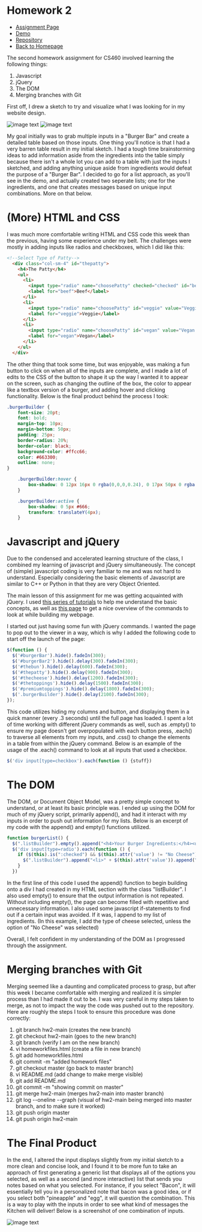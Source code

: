 # Homework 2
* [Assignment Page](http://www.wou.edu/~morses/classes/cs46x/assignments/HW2.html)
* [Demo](https://jacewoods.github.io/CS460/Homework2/demo/index.html)
* [Repository](https://github.com/jacewoods/CS460/tree/master/homework2)
* [Back to Homepage](https://jacewoods.github.io/)

The second homework assignment for CS460 involved learning the following things:
1. Javascript
1. jQuery
1. The DOM
1. Merging branches with Git

First off, I drew a sketch to try and visualize what I was looking for in my website design.

![image text](/CS460/Homework2/hw2image1.jpg "Page 1 of Sketch")
![image text](/CS460/Homework2/hw2image2.jpg "Page 2 of Sketch")

My goal initially was to grab multiple inputs in a "Burger Bar" and create a detailed table based on those inputs. One thing you'll notice is that I had a very barren table result in my initial sketch. I had a tough time brainstorming ideas to add information aside from the ingredients into the table simply because there isn't a whole lot you can add to a table with just the inputs I sketched, and adding anything unique aside from ingredients would defeat the purpose of a "Burger Bar". I decided to go for a list approach, as you'll see in the demo, and actually created two seperate lists; one for the ingredients, and one that creates messages based on unique input combinations. More on that below.

# (More) HTML and CSS
I was much more comfortable writing HTML and CSS code this week than the previous, having some experience under my belt. The challenges were mostly in adding inputs like radios and checkboxes, which I did like this:

```html
<!--Select Type of Patty-->
  <div class="col-sm-4" id="thepatty">
    <h4>The Patty</h4>
    <ul>
      <li>
        <input type="radio" name="choosePatty" checked="checked" id="beef" value="Beef Patty">
        <label for="beef">Beef</label>
      </li>
      <li>
        <input type="radio" name="choosePatty" id="veggie" value="Veggie Patty">
        <label for="veggie">Veggie</label>
      </li>
      <li>
        <input type="radio" name="choosePatty" id="vegan" value="Vegan Patty">
        <label for="vegan">Vegan</label>
      </li>
    </ul>
  </div>
```

The other thing that took some time, but was enjoyable, was making a fun button to click on when all of the inputs are complete, and I made a lot of edits to the CSS of the button to shape it up the way I wanted it to appear on the screen, such as changing the outline of the box, the color to appear like a textbox version of a burger, and adding hover and clicking functionality. Below is the final product behind the process I took:

```css
.burgerBuilder {
    font-size: 20pt;
    font: bold;
    margin-top: 10px;
    margin-bottom: 50px;
    padding: 25px;
    border-radius: 20%;
    border-color: black;
    background-color: #ffcc66;
    color: #663300;
    outline: none;
}

    .burgerBuilder:hover {
        box-shadow: 0 12px 16px 0 rgba(0,0,0,0.24), 0 17px 50px 0 rgba(0,0,0,0.19);
    }

    .burgerBuilder:active {
        box-shadow: 0 5px #666;
        transform: translateY(4px);
    }
```

# Javascript and jQuery
Due to the condensed and accelerated learning structure of the class, I combined my learning of javascript and jQuery simultaneously. The concept of (simple) javascript coding is very familiar to me and was not hard to understand. Especially considering the basic elements of Javascript are similar to C++ or Python in that they are very Object Oriented.

The main lesson of this assignment for me was getting acquainted with jQuery. I used [this series of tutorials](https://www.youtube.com/watch?v=hMxGhHNOkCU&list=PLoYCgNOIyGABdI2V8I_SWo22tFpgh2s6_) to help me understand the basic concepts, as well as [this page](https://oscarotero.com/jquery/) to get a nice overview of the commands to look at while building my webpage.

I started out just having some fun with jQuery commands. I wanted the page to pop out to the viewer in a way, which is why I added the following code to start off the launch of the page:

```javascript
$(function () {
  $('#burgerBar').hide().fadeIn(300);
  $('#burgerBar2').hide().delay(300).fadeIn(300);
  $('#thebun').hide().delay(600).fadeIn(300);
  $('#thepatty').hide().delay(900).fadeIn(300);
  $('#thecheese').hide().delay(1200).fadeIn(300);
  $('#thetoppings').hide().delay(1500).fadeIn(300);
  $('#premiumtoppings').hide().delay(1800).fadeIn(300);
  $('.burgerBuilder').hide().delay(2100).fadeIn(300);
});
```

This code utilizes hiding my columns and button, and displaying them in a quick manner (every .3 seconds) until the full page has loaded. I spent a lot of time working with different jQuery commands as well, such as .empty() to ensure my page doesn't get overpopulated with each button press, .each() to traverse all elements from my inputs, and .css() to change the elements in a table from within the jQuery command. Below is an example of the usage of the .each() command to look at all inputs that used a checkbox.
```javascript
$('div input[type=checkbox').each(function () {stuff})
```

# The DOM
The DOM, or Document Object Model, was a pretty simple concept to understand, or at least its basic principle was. I ended up using the DOM for much of my jQuery script, primarily append(), and had it interact with my inputs in order to push out information for my lists. Below is an excerpt of my code with the append() and empty() functions utilized.

```javascript
function burgerList() {
  $(".listBuilder").empty().append("<h4>Your Burger Ingredients:</h4><ul>").css("padding-bottom", "10px");
  $('div input[type=radio').each(function () {
    if ($(this).is(":checked") && $(this).attr('value') != "No Cheese") {
      $(".listBuilder").append("<li>" + $(this).attr('value')).append("</li>");
    }
  })
```

In the first line of this code I used the append() function to begin building onto a div I had created in my HTML section with the class "listBuilder". I also used empty() to ensure that the output information is not repeated. Without including empty(), the page can become filled with repetitive and unnecessary information. I also used some javascript if-statements to find out if a certain input was avoided. If it was, I append to my list of ingredients. (In this example, I add the type of cheese selected, unless the option of "No Cheese" was selected)

Overall, I felt confident in my understanding of the DOM as I progressed through the assignment.

# Merging branches with Git
Merging seemed like a daunting and complicated process to grasp, but after this week I became comfortable with merging and realized it is simpler process than I had made it out to be. I was very careful in my steps taken to merge, as not to impact the way the code was pushed out to the repository. Here are roughly the steps I took to ensure this procedure was done correctly:

1. git branch hw2-main (creates the new branch)
1. git checkout hw2-main (goes to the new branch)
1. git branch (verify I am on the new branch)
1. vi homeworkfiles.html (create a file in new branch)
1. git add homeworkfiles.html
1. git commit -m "added homework files"
1. git checkout master (go back to master branch)
1. vi README.md (add change to make merge visible)
1. git add README.md
1. git commit -m "showing commit on master"
1. git merge hw2-main (merges hw2-main into master branch)
1. git log --oneline --graph (visual of hw2-main being merged into master branch, and to make sure it worked)
1. git push origin master
1. git push origin hw2-main

# The Final Product
In the end, I altered the input displays slightly from my initial sketch to a more clean and concise look, and I found it to be more fun to take an approach of first generating a generic list that displays all of the options you selected, as well as a second (and more interactive) list that sends you notes based on what you selected. For instance, if you select "Bacon", it will essentially tell you in a personalized note that bacon was a good idea, or if you select both "pineapple" and "egg", it will question the combination. This is a way to play with the inputs in order to see what kind of messages the Kitchen will deliver! Below is a screenshot of one combination of inputs.

![image text](/CS460/Homework2/hw2pagedemo.PNG "Screenshot of my webpage")
